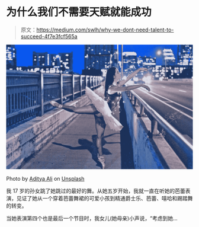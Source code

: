 # 为什么我们不需要天赋就能成功

> 原文：<https://medium.com/swlh/why-we-dont-need-talent-to-succeed-4f7e3fcf565a>

![](img/986ad30b2f71ac92443a86932f26d13b.png)

Photo by [Aditya Ali](https://unsplash.com/photos/hapZT_c23hk?utm_source=unsplash&utm_medium=referral&utm_content=creditCopyText) on [Unsplash](https://unsplash.com/search/photos/ballet-dancer?utm_source=unsplash&utm_medium=referral&utm_content=creditCopyText)

我 17 岁的孙女跳了她跳过的最好的舞。从她五岁开始，我就一直在听她的芭蕾表演，见证了她从一个穿着芭蕾舞裙的可爱小孩到精通爵士乐、芭蕾、嘻哈和踢踏舞的转变。

当她表演第四个也是最后一个节目时，我女儿(她母亲)小声说，“考虑到她…